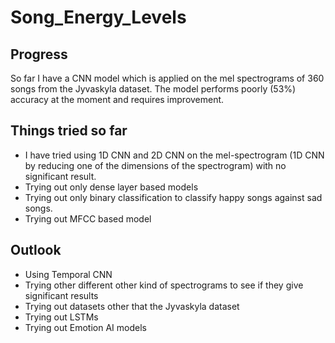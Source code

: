 # Song_Energy_Levels

## Progress
So far I have a CNN model which is applied on the mel spectrograms of 360 songs from the Jyvaskyla dataset. The model performs poorly (53%) accuracy at the moment and requires improvement.

## Things tried so far
* I have tried using 1D CNN and 2D CNN on the mel-spectrogram (1D CNN by reducing one of the dimensions of the spectrogram) with no significant result.
* Trying out only dense layer based models
* Trying out only binary classification to classify happy songs against sad songs.
* Trying out MFCC based model


## Outlook
* Using Temporal CNN
* Trying other different other kind of spectrograms to see if they give significant results
* Trying out datasets other that the Jyvaskyla dataset
* Trying out LSTMs
* Trying out Emotion AI models

